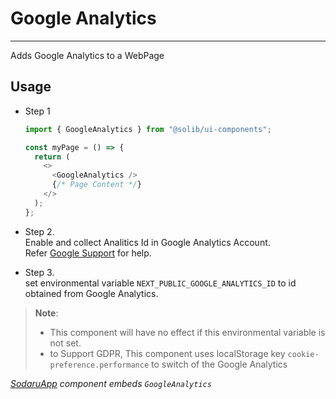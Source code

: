 # Google Analytics

---

Adds Google Analytics to a WebPage

## Usage

- Step 1

  ```typescript
  import { GoogleAnalytics } from "@solib/ui-components";

  const myPage = () => {
    return (
      <>
        <GoogleAnalytics />
        {/* Page Content */}
      </>
    );
  };
  ```

- Step 2.  
  Enable and collect Analitics Id in Google Analytics Account.  
  Refer [Google Support](https://support.google.com/analytics/answer/9304153?hl=en&ref_topic=12156336) for help.

- Step 3.  
  set environmental variable `NEXT_PUBLIC_GOOGLE_ANALYTICS_ID` to id obtained from Google Analytics.

> **Note**:
>
> - This component will have no effect if this environmental variable is not set.
> - to Support GDPR, This component uses localStorage key `cookie-preference.performance` to switch of the Google Analytics

_[SodaruApp](../sodaru-app) component embeds `GoogleAnalytics`_
